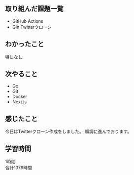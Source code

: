 ## 取り組んだ課題一覧
- GitHub Actions
- Gin Twitterクローン

## わかったこと
特になし

## 次やること
- Go
- Git
- Docker
- Next.js

## 感じたこと
今日はTwitterクローン作成をしました。
順調に進んでおります。

## 学習時間
1時間<br />
合計1379時間
